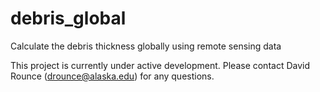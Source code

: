 # debris_global
Calculate the debris thickness globally using remote sensing data

This project is currently under active development.  Please contact David Rounce (drounce@alaska.edu) for any questions.
